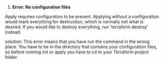 1. **Error: No configuration files**
 
 Apply requires configuration to be present. Applying without a configuration would mark everything for destruction, which is normally not what is desired. If you would
 like to destroy everything, run 'terraform destroy' instead.

 solution: This error means that you have run the command in the wrong place. You have to be in the directory that contains your configuration files, so before running init or apply you have to cd to your Terraform project folder.
